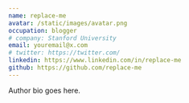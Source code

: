 ```yaml
---
name: replace-me
avatar: /static/images/avatar.png
occupation: blogger
# company: Stanford University
email: youremail@x.com
# twitter: https://twitter.com/
linkedin: https://www.linkedin.com/in/replace-me
github: https://github.com/replace-me
---
```


Author bio goes here.
